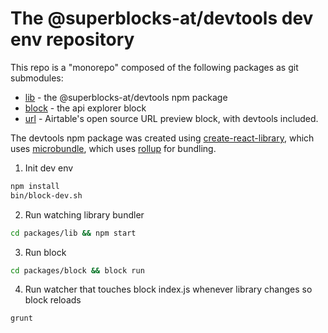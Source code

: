 # The @superblocks-at/devtools dev env repository

This repo is a "monorepo" composed of the following packages as git submodules:

- [lib](packages/lib) - the @superblocks-at/devtools npm package
- [block](packages/block) - the api explorer block
- [url](packages/url) - Airtable's open source URL preview block, with devtools included.

The devtools npm package was created using [create-react-library](https://www.npmjs.com/package/create-react-library), which uses [microbundle](https://www.npmjs.com/package/microbundle), which uses [rollup](https://www.npmjs.com/package/rollup) for bundling.

1. Init dev env

```bash
npm install
bin/block-dev.sh
```

2. Run watching library bundler

```bash
cd packages/lib && npm start
```

3. Run block

```bash
cd packages/block && block run
```

4. Run watcher that touches block index.js whenever library changes so block reloads

```bash
grunt
```
